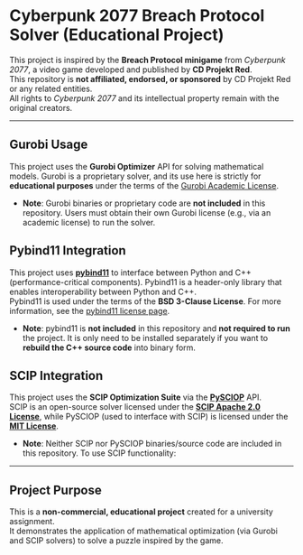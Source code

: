 # Cyberpunk 2077 Breach Protocol Solver (Educational Project)

This project is inspired by the **Breach Protocol minigame** from *Cyberpunk 2077*, a video game developed and published by **CD Projekt Red**. <br>
This repository is **not affiliated, endorsed, or sponsored** by CD Projekt Red or any related entities. <br>
All rights to *Cyberpunk 2077* and its intellectual property remain with the original creators. <br>

---

## Gurobi Usage
This project uses the **Gurobi Optimizer** API for solving mathematical models. Gurobi is a proprietary solver, and its use here is strictly for **educational purposes** 
under the terms of the [Gurobi Academic License](https://www.gurobi.com/academia/academic-program-and-licenses/). 

- **Note**: Gurobi binaries or proprietary code are **not included** in this repository. Users must obtain their own Gurobi license (e.g., via an academic license) to run the solver.

## Pybind11 Integration  
This project uses **[pybind11](https://github.com/pybind/pybind11 )** to interface between Python and C++ (performance-critical components). 
Pybind11 is a header-only library that enables interoperability between Python and C++. <br> 
Pybind11 is used under the terms of the **BSD 3-Clause License**. For more information, see the [pybind11 license page](https://github.com/pybind/pybind11/blob/master/LICENSE ). 

- **Note**: pybind11 is **not included** in this repository and **not required to run** the project. It is only need to be installed separately if you want to **rebuild the C++ source code** into binary form.

## SCIP Integration  
This project uses the **SCIP Optimization Suite** via the **[PySCIOP](https://github.com/scipopt/PySCIPOpt )** API. <br>
SCIP is an open-source solver licensed under the **[SCIP Apache 2.0 License](https://www.scipopt.org/scip/doc/html/LICENSE.php )**, 
while PySCIOP (used to interface with SCIP) is licensed under the **[MIT License](https://github.com/scipopt/PySCIPOpt/blob/master/LICENSE )**. 

- **Note**: Neither SCIP nor PySCIOP binaries/source code are included in this repository. To use SCIP functionality:

---

## Project Purpose
This is a **non-commercial, educational project** created for a university assignment. <br>
It demonstrates the application of mathematical optimization (via Gurobi and SCIP solvers) to solve a puzzle inspired by the game.

<br>
